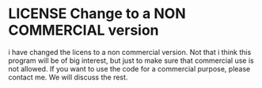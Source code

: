 # LICENSE Change to a NON COMMERCIAL version

i have changed the licens to a non commercial version. Not that i think this program will be of big interest, but just to make sure that commercial use is not allowed.
If you want to use the code for a commercial purpose, please contact me. We will discuss the rest.

